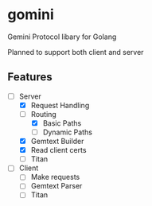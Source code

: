 # gomini
Gemini Protocol libary for Golang

Planned to support both client and server

## Features
- [ ] Server
  - [x] Request Handling 
  - [ ] Routing
    - [x] Basic Paths
    - [ ] Dynamic Paths
  - [x] Gemtext Builder
  - [x] Read client certs
  - [ ] Titan
- [ ] Client
  - [ ] Make requests
  - [ ] Gemtext Parser
  - [ ] Titan
